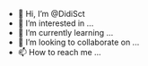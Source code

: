 - 👋 Hi, I’m @DidiSct
- 👀 I’m interested in ...
- 🌱 I’m currently learning ...
- 💞️ I’m looking to collaborate on ...
- 📫 How to reach me ...

<!---
DidiSct/DidiSct is a ✨ special ✨ repository because its `README.md` (this file) appears on your GitHub profile.
You can click the Preview link to take a look at your changes.
--->
